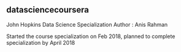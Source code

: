 ## datasciencecoursera
John Hopkins Data Science Specialization
Author : Anis Rahman

Started the course specialization on Feb 2018, planned to complete specialization by April 2018
